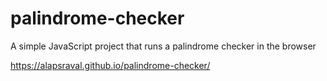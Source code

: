 # palindrome-checker
A simple JavaScript project that runs a palindrome checker in the browser

https://alapsraval.github.io/palindrome-checker/
